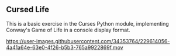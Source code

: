 ## Cursed Life

This is a basic exercise in the Curses Python module, implementing Conway's Game of Life in a console display format.

https://user-images.githubusercontent.com/34353764/229614056-4a41a64e-63e0-4f26-b5b3-765a9922869f.mov
